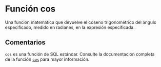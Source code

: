 ﻿---
Autogenerated: true
---

# Función  cos

Una función matemática que devuelve el coseno trigonométrico del ángulo especificado, medido en radianes, en la expresión especificada.

## Comentarios 

`cos` es una función de SQL estándar. Consulte la documentación completa de la función [`cos`](https://learn.microsoft.com/es-es/sql/t-sql/functions/cos-transact-sql) para mayor información.
